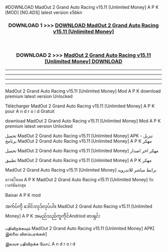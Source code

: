 #DOWNLOAD MadOut 2 Grand Auto Racing v15.11  [Unlimited Money] A P K [MOD] [NO.ADS] latest version x5bkn



<div align="center">

<h3>DOWNLOAD 1 >>> <a href="https://teeasianyam.web.app?sq=MadOut 2 Grand Auto Racing v15.11  [Unlimited Money]">DOWNLOAD MadOut 2 Grand Auto Racing v15.11  [Unlimited Money] </a></h3><br>

<h3>DOWNLOAD 2 >>> <a href="https://teeasianyam.web.app?sq=MadOut 2 Grand Auto Racing v15.11  [Unlimited Money] ">MadOut 2 Grand Auto Racing v15.11  [Unlimited Money]  DOWNLOAD </a></h3>

</div>


----------------------------------------------------------

----------------------------------------------------------

----------------------------------------------------------

----------------------------------------------------------


MadOut 2 Grand Auto Racing v15.11  [Unlimited Money]  Mod A P K download premium latest version Unlocked

Télécharger MadOut 2 Grand Auto Racing v15.11  [Unlimited Money]  A P K pour A n d r o i d Gratuit

download MadOut 2 Grand Auto Racing v15.11  [Unlimited Money]  Mod A P K premium latest version Unlocked

تحميل MadOut 2 Grand Auto Racing v15.11  [Unlimited Money]  APK - تنزيل برنامج MadOut 2 Grand Auto Racing v15.11  [Unlimited Money]  A P K مهكر

تحميل MadOut 2 Grand Auto Racing v15.11  [Unlimited Money]  مهكر اخر اصدار

تطبيق MadOut 2 Grand Auto Racing v15.11  [Unlimited Money]  A P K مهكر

MadOut 2 Grand Auto Racing v15.11  [Unlimited Money]  برابط مباشر للاندرويد

ดาวน์โหลด A P K MadOut 2 Grand Auto Racing v15.11  [Unlimited Money]  รับเวอร์ชันล่าสุด

Baixar A P K mod

အက်ပ်ကို ဒေါင်းလုဒ်လုပ်ပါ။ MadOut 2 Grand Auto Racing v15.11  [Unlimited Money]  A P K အမည်သည်ကူကိုင်Andriod ဗားရှင်း

பதிவிறக்கவும் MadOut 2 Grand Auto Racing v15.11  [Unlimited Money]  APK[ இல்லை விளம்பரங்கள்] 
 
இலவச பதிவிறக்க மோட் A n d r o i d



